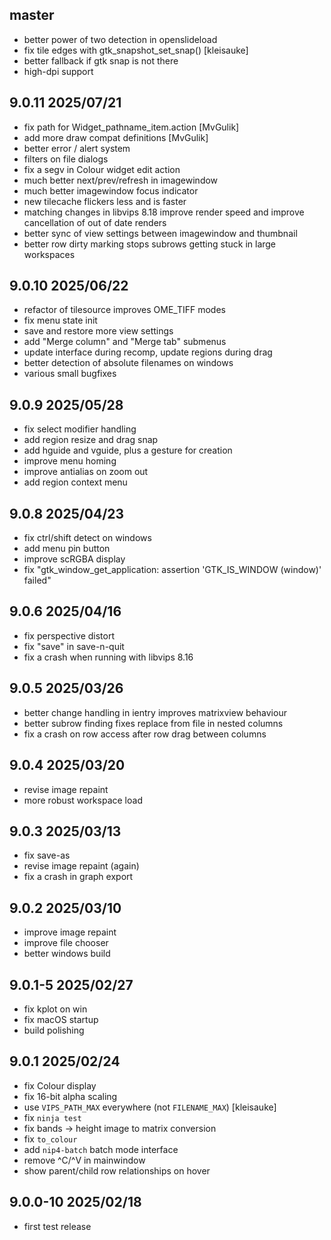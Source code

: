 ## master

- better power of two detection in openslideload
- fix tile edges with gtk_snapshot_set_snap() [kleisauke]
- better fallback if gtk snap is not there
- high-dpi support

## 9.0.11 2025/07/21

- fix path for Widget_pathname_item.action [MvGulik]
- add more draw compat definitions [MvGulik]
- better error / alert system
- filters on file dialogs
- fix a segv in Colour widget edit action
- much better next/prev/refresh in imagewindow
- much better imagewindow focus indicator
- new tilecache flickers less and is faster
- matching changes in libvips 8.18 improve render speed and improve
  cancellation of out of date renders
- better sync of view settings between imagewindow and thumbnail
- better row dirty marking stops subrows getting stuck in large workspaces

## 9.0.10 2025/06/22

- refactor of tilesource improves OME_TIFF modes
- fix menu state init
- save and restore more view settings
- add "Merge column" and "Merge tab" submenus
- update interface during recomp, update regions during drag
- better detection of absolute filenames on windows
- various small bugfixes

## 9.0.9 2025/05/28

- fix select modifier handling
- add region resize and drag snap
- add hguide and vguide, plus a gesture for creation
- improve menu homing
- improve antialias on zoom out
- add region context menu

## 9.0.8 2025/04/23

- fix ctrl/shift detect on windows
- add menu pin button
- improve scRGBA display
- fix "gtk_window_get_application: assertion 'GTK_IS_WINDOW (window)' failed"

## 9.0.6 2025/04/16

- fix perspective distort
- fix "save" in save-n-quit
- fix a crash when running with libvips 8.16

## 9.0.5 2025/03/26

- better change handling in ientry improves matrixview behaviour
- better subrow finding fixes replace from file in nested columns
- fix a crash on row access after row drag between columns

## 9.0.4 2025/03/20

- revise image repaint
- more robust workspace load

## 9.0.3 2025/03/13

- fix save-as
- revise image repaint (again)
- fix a crash in graph export

## 9.0.2 2025/03/10

- improve image repaint
- improve file chooser
- better windows build

## 9.0.1-5 2025/02/27

- fix kplot on win
- fix macOS startup
- build polishing

## 9.0.1 2025/02/24

- fix Colour display
- fix 16-bit alpha scaling
- use `VIPS_PATH_MAX` everywhere (not `FILENAME_MAX`) [kleisauke]
- fix `ninja test`
- fix bands -> height image to matrix conversion
- fix `to_colour`
- add `nip4-batch` batch mode interface
- remove ^C/^V in mainwindow
- show parent/child row relationships on hover

## 9.0.0-10 2025/02/18

- first test release

